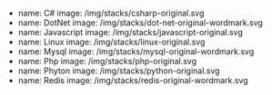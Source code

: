 - name: C#
  image: /img/stacks/csharp-original.svg
- name: DotNet
  image: /img/stacks/dot-net-original-wordmark.svg
- name: Javascript
  image: /img/stacks/javascript-original.svg
- name: Linux
  image: /img/stacks/linux-original.svg
- name: Mysql
  image: /img/stacks/mysql-original-wordmark.svg
- name: Php
  image: /img/stacks/php-original.svg
- name: Phyton
  image: /img/stacks/python-original.svg
- name: Redis
  image: /img/stacks/redis-original-wordmark.svg